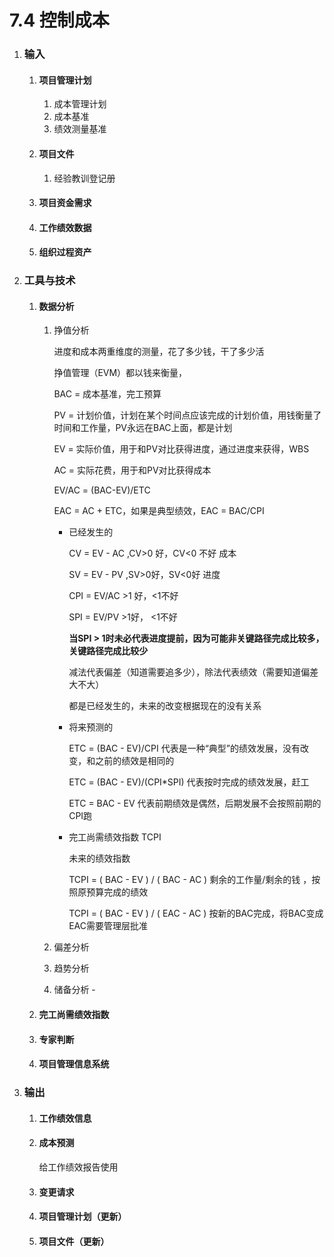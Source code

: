 # 7.4 控制成本

1. ### 输入

   1. #### 项目管理计划

      1. 成本管理计划
      2. 成本基准
      3. 绩效测量基准

   2. #### 项目文件

      1. 经验教训登记册

   3. #### 项目资金需求

   4. #### 工作绩效数据

   5. #### 组织过程资产

2. ### 工具与技术

   1. #### 数据分析

      1. 挣值分析

         进度和成本两重维度的测量，花了多少钱，干了多少活

         挣值管理（EVM）都以钱来衡量，

         BAC = 成本基准，完工预算

         PV = 计划价值，计划在某个时间点应该完成的计划价值，用钱衡量了时间和工作量，PV永远在BAC上面，都是计划

         EV = 实际价值，用于和PV对比获得进度，通过进度来获得，WBS

         AC = 实际花费，用于和PV对比获得成本

         EV/AC = (BAC-EV)/ETC

         EAC = AC + ETC，如果是典型绩效，EAC = BAC/CPI

         * 已经发生的

           CV = EV - AC ,CV>0 好，CV<0 不好 成本

           SV = EV - PV ,SV>0好，SV<0好 进度

           CPI = EV/AC >1 好，<1不好

           SPI = EV/PV >1好， <1不好

           **当SPI > 1时未必代表进度提前，因为可能非关键路径完成比较多，关键路径完成比较少**

           减法代表偏差（知道需要追多少），除法代表绩效（需要知道偏差大不大）

           都是已经发生的，未来的改变根据现在的没有关系

         * 将来预测的

           ETC = (BAC - EV)/CPI 代表是一种“典型”的绩效发展，没有改变，和之前的绩效是相同的

           ETC = (BAC - EV)/(CPI*SPI) 代表按时完成的绩效发展，赶工

           ETC = BAC - EV 代表前期绩效是偶然，后期发展不会按照前期的CPI跑

         * 完工尚需绩效指数 TCPI

           未来的绩效指数

           TCPI = ( BAC - EV ) / ( BAC - AC )  剩余的工作量/剩余的钱 ，按照原预算完成的绩效

           TCPI =  ( BAC - EV ) / ( EAC - AC ) 按新的BAC完成，将BAC变成EAC需要管理层批准

      2. 偏差分析

      3. 趋势分析

      4. 储备分析 -

   2. #### 完工尚需绩效指数

   3. #### 专家判断

   4. #### 项目管理信息系统

3. ### 输出

   1. #### 工作绩效信息

   2. #### 成本预测

      给工作绩效报告使用

   3. #### 变更请求

   4. #### 项目管理计划（更新）
   
   5. #### 项目文件（更新）